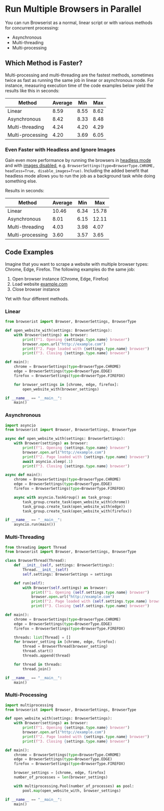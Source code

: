 # Run Multiple Browsers in Parallel
You can run Browserist as a normal, linear script or with various methods for concurrent processing:

* Asynchronous
* Multi-threading
* Multi-processing

## Which Method is Faster?
Multi-processing and multi-threading are the fastest methods, sometimes twice as fast as running the same job in linear or asynchronous mode. For instance, measuring execution time of the code examples below yield the results like this in seconds:

| Method           | Average | Min   | Max   |
| ---------------- | ------- | ----- | ----- |
| Linear           | 8.59    | 8.55  | 8.62  |
| Asynchronous     | 8.42    | 8.33  | 8.48  |
| Multi-threading  | 4.24    | 4.20  | 4.29  |
| Multi-processing | 4.20    | 3.69  | 6.05  |

### Even Faster with Headless and Ignore Images
Gain even more performance by running the browsers in [headless mode](headless-mode.md) and with [images disabled](ignore-images.md), e.g. `BrowserSettings(type=BrowserType.CHROME, headless=True, disable_images=True)`. Including the added benefit that headless mode allows you to run the job as a background task while doing something else.

Results in seconds:

| Method           | Average | Min   | Max   |
| ---------------- | ------- | ----- | ----- |
| Linear           | 10.46   | 6.34  | 15.78 |
| Asynchronous     | 8.01    | 6.15  | 12.11 |
| Multi-threading  | 4.03    | 3.98  | 4.07  |
| Multi-processing | 3.60    | 3.57  | 3.65  |

## Code Examples
Imagine that you want to scrape a website with multiple browser types: Chrome, Edge, Firefox. The following examples do the same job:

1. Open browser instance (Chrome, Edge, Firefox)
2. Load website [example.com](http://example.com/)
3. Close browser instance

Yet with four different methods.

### Linear
```python
from browserist import Browser, BrowserSettings, BrowserType

def open_website_with(settings: BrowserSettings):
    with Browser(settings) as browser:
        print(f"1. Opening {settings.type.name} browser")
        browser.open.url("http://example.com")
        print(f"2. Page loaded with {settings.type.name} browser")
        print(f"3. Closing {settings.type.name} browser")

def main():
    chrome = BrowserSettings(type=BrowserType.CHROME)
    edge = BrowserSettings(type=BrowserType.EDGE)
    firefox = BrowserSettings(type=BrowserType.FIREFOX)

    for browser_settings in [chrome, edge, firefox]:
        open_website_with(browser_settings)

if __name__ == "__main__":
    main()
```

### Asynchronous
```python
import asyncio
from browserist import Browser, BrowserSettings, BrowserType

async def open_website_with(settings: BrowserSettings):
    with Browser(settings) as browser:
        print(f"1. Opening {settings.type.name} browser")
        browser.open.url("http://example.com")
        print(f"2. Page loaded with {settings.type.name} browser")
        await asyncio.sleep(.1)
        print(f"3. Closing {settings.type.name} browser")

async def main():
    chrome = BrowserSettings(type=BrowserType.CHROME)
    edge = BrowserSettings(type=BrowserType.EDGE)
    firefox = BrowserSettings(type=BrowserType.FIREFOX)

    async with asyncio.TaskGroup() as task_group:
        task_group.create_task(open_website_with(chrome))
        task_group.create_task(open_website_with(edge))
        task_group.create_task(open_website_with(firefox))

if __name__ == "__main__":
    asyncio.run(main())
```

### Multi-Threading
```python
from threading import Thread
from browserist import Browser, BrowserSettings, BrowserType

class BrowserThread(Thread):
    def __init__(self, settings: BrowserSettings):
        Thread.__init__(self)
        self.settings: BrowserSettings = settings

    def run(self):
        with Browser(self.settings) as browser:
            print(f"1. Opening {self.settings.type.name} browser")
            browser.open.url("http://example.com")
            print(f"2. Page loaded with {self.settings.type.name} browser")
            print(f"3. Closing {self.settings.type.name} browser")

def main():
    chrome = BrowserSettings(type=BrowserType.CHROME)
    edge = BrowserSettings(type=BrowserType.EDGE)
    firefox = BrowserSettings(type=BrowserType.FIREFOX)

    threads: list[Thread] = []
    for browser_setting in [chrome, edge, firefox]:
        thread = BrowserThread(browser_setting)
        thread.start()
        threads.append(thread)

    for thread in threads:
        thread.join()

if __name__ == "__main__":
    main()
```

### Multi-Processing
```python
import multiprocessing
from browserist import Browser, BrowserSettings, BrowserType

def open_website_with(settings: BrowserSettings):
    with Browser(settings) as browser:
        print(f"1. Opening {settings.type.name} browser")
        browser.open.url("http://example.com")
        print(f"2. Page loaded with {settings.type.name} browser")
        print(f"3. Closing {settings.type.name} browser")

def main():
    chrome = BrowserSettings(type=BrowserType.CHROME)
    edge = BrowserSettings(type=BrowserType.EDGE)
    firefox = BrowserSettings(type=BrowserType.FIREFOX)

    browser_settings = [chrome, edge, firefox]
    number_of_processes = len(browser_settings)

    with multiprocessing.Pool(number_of_processes) as pool:
        pool.map(open_website_with, browser_settings)

if __name__ == "__main__":
    main()
```
